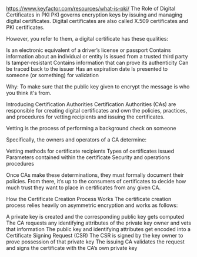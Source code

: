 https://www.keyfactor.com/resources/what-is-pki/
The Role of Digital Certificates in PKI
PKI governs encryption keys by issuing and managing digital certificates. Digital certificates are also called X.509 certificates and PKI certificates.

However, you refer to them, a digital certificate has these qualities: 

Is an electronic equivalent of a driver’s license or passport 
Contains information about an individual or entity 
Is issued from a trusted third party 
Is tamper-resistant 
Contains information that can prove its authenticity 
Can be traced back to the issuer 
Has an expiration date 
Is presented to someone (or something) for validation

Why: To make sure that the public key given to encrypt the message is who you think it's from.


Introducing Certification Authorities
Certification Authorities (CAs) are responsible for creating digital certificates and own the policies, practices, and procedures for vetting recipients and issuing the certificates. 

Vetting is the process of performing a background check on someone

Specifically, the owners and operators of a CA determine: 

Vetting methods for certificate recipients 
Types of certificates issued 
Parameters contained within the certificate 
Security and operations procedures 

Once CAs make these determinations, they must formally document their policies. From there, it’s up to the consumers of certificates to decide how much trust they want to place in certificates from any given CA. 

How the Certificate Creation Process Works
The certificate creation process relies heavily on asymmetric encryption and works as follows: 

A private key is created and the corresponding public key gets computed 
The CA requests any identifying attributes of the private key owner and vets that information 
The public key and identifying attributes get encoded into a Certificate Signing Request (CSR) 
The CSR is signed by the key owner to prove possession of that private key 
The issuing CA validates the request and signs the certificate with the CA’s own private key 


